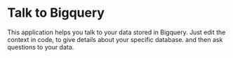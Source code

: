 # Talk to Bigquery

This application helps you talk to your data stored in Bigquery.
Just edit the context in code, to give details about your specific database. 
and then ask questions to your data.

